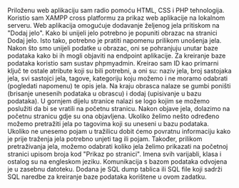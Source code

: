 Priloženu web aplikaciju sam radio pomoću HTML, CSS i PHP tehnologija. Koristio sam XAMPP cross platformu za prikaz
web aplikacije na lokalnom serveru. Web aplikacija omogućuje dodavanje željenog jela pritiskom na "Dodaj jelo".
Kako bi unijeli jelo potrebno je popuniti obrazac na stranici Dodaj jelo. Isto tako, potrebno je pratiti napomenu prilikom
unošenja jela. Nakon što smo unijeli podatke u obrazac, oni se pohranjuju unutar baze podataka kako bi ih mogli objaviti na endpoint aplikacije. 
Za kreiranje baze podataka koristio sam sustav phpmyadmin. Kreirao sam ID kao primarni ključ te ostale atribute koji su bili potrebni, a oni su:
naziv jela, broj sastojaka jela, svi sastojci jela, tagove, kategoriju koju možemo i ne moramo odabrati (pogledati napomenu) te opis jela. Na kraju obrasca
nalaze se gumbi poništi (brisanje unesenih podataka u obrascu) i dodaj (upisivanje u bazu podataka). U gornjem dijelu stranice nalazi se logo kojim se
možemo poslužiti da bi se vratili na početnu stranicu. Nakon objave jela, dolazimo na početnu stranicu gdje su ona objavljena. Ukoliko želimo nešto određeno
možemo pretražiti jela po tagovima koji su uneseni u bazu podataka. Ukoliko ne unesemo pojam u tražilicu dobit ćemo povratnu informaciju kako je prije traženja jela
potrebno unjeti tag ili pojam. Također, prilikom pretraživanja jela, možemo odabrati koliko jela želimo prikazati na početnoj stranici upisom broja kod "Prikaz po stranici".
Imena svih varijabli, klasa i ostalog su na engleskom jeziku. Komunikacija s bazom podataka odvojena je u zasebnu datoteku. Dodana je SQL dump tablica ili SQL file koji sadrži SQL naredbe za kreiranje baze podataka korištene u ovom zadatku. 
